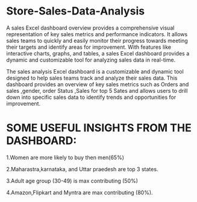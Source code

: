 # Store-Sales-Data-Analysis

A sales Excel dashboard overview provides a comprehensive visual representation of key sales metrics and performance indicators. It allows sales teams to quickly and easily monitor their progress towards meeting their targets and identify areas for improvement. With features like interactive charts, graphs, and tables, a sales Excel dashboard provides a dynamic and customizable tool for analyzing sales data in real-time.

The sales analysis Excel dashboard is a customizable and dynamic tool designed to help sales teams track and analyze their sales data. This dashboard provides an overview of key sales metrics such as Orders and sales ,gender, order Status ,Sales for top 5 Sates and allows users to drill down into specific sales data to identify trends and opportunities for improvement.

# SOME USEFUL INSIGHTS FROM THE DASHBOARD:

1.Women are more likely to buy then men(65%)

2.Maharastra,karnataka, and Uttar praedesh are top 3 states.

3.Adult age group (30-49) is max contributing (50%)

4.Amazon,Flipkart and Myntra are max contributing (80%).

